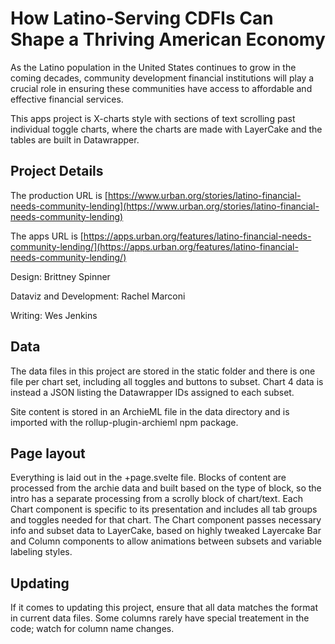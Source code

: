 # How Latino-Serving CDFIs Can Shape a Thriving American Economy

As the Latino population in the United States continues to grow in the coming decades, community development financial institutions will play a crucial role in ensuring these communities have access to affordable and effective financial services.

This apps project is X-charts style with sections of text scrolling past individual toggle charts, where the charts are made with LayerCake and the tables are built in Datawrapper. 

## Project Details

The production URL is [https://www.urban.org/stories/latino-financial-needs-community-lending](https://www.urban.org/stories/latino-financial-needs-community-lending)

The apps URL is [https://apps.urban.org/features/latino-financial-needs-community-lending/](https://apps.urban.org/features/latino-financial-needs-community-lending/)

Design: Brittney Spinner

Dataviz and Development: Rachel Marconi

Writing: Wes Jenkins

## Data

The data files in this project are stored in the static folder and there is one file per chart set, including all toggles and buttons to subset. Chart 4 data is instead a JSON listing the Datawrapper IDs assigned to each subset.

Site content is stored in an ArchieML file in the data directory and is imported with the rollup-plugin-archieml npm package. 

## Page layout

Everything is laid out in the +page.svelte file. Blocks of content are processed from the archie data and built based on the type of block, so the intro has a separate processing from a scrolly block of chart/text. Each Chart component is specific to its presentation and includes all tab groups and toggles needed for that chart. The Chart component passes necessary info and subset data to LayerCake, based on highly tweaked Layercake Bar and Column components to allow animations between subsets and variable labeling styles. 

## Updating

If it comes to updating this project, ensure that all data matches the format in current data files. Some columns rarely have special treatement in the code; watch for column name changes. 
